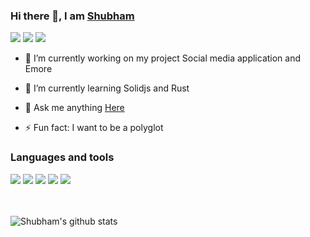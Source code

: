 ### Hi there 👋, I am <a href="https://shubhski.dev/" target="_blank">Shubham</a>

<a href="https://twitter.com/shubhski" target="_blank"><img src="https://img.icons8.com/color/48/000000/twitter.png"/></a>
<a href="https://www.linkedin.com/in/shubhski/" target="_blank"><img src="https://img.icons8.com/fluent/48/000000/linkedin.png"/></a>
<a href="mailto:shubham88ingh@gmail.com"><img src="https://img.icons8.com/external-kiranshastry-lineal-kiranshastry/64/000000/external-email-interface-kiranshastry-lineal-kiranshastry-1.png"/></a>

- 🔭 I’m currently working on  my project Social media application and Emore
- 🌱 I’m currently learning Solidjs and Rust

- 💬 Ask me anything [Here](https://github.com/shubhsk88/shubhsk88/issues)
- ⚡ Fun fact: I want to be a polyglot 

### Languages and tools


<div>
<img src="https://img.icons8.com/plasticine/48/000000/react.png"/>
<img src="https://img.icons8.com/color/48/000000/graphql.png"/>
<img src="https://img.icons8.com/color/48/000000/typescript.png"/>
<img src="https://img.icons8.com/color/48/000000/mongodb.png"/>
<img src="https://img.icons8.com/color/48/000000/nodejs.png"/>
</div>
<br/>
<br/>


![Shubham's github stats](https://github-readme-stats.vercel.app/api?username=shubhsk88&count_private=true&theme=theme=radical)




